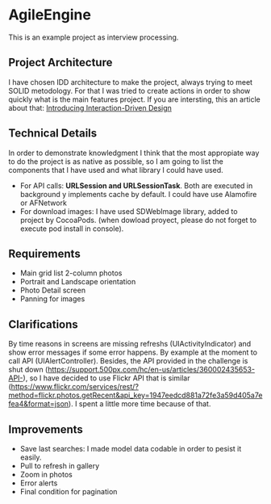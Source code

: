 # AgileEngine

This is an example project as interview processing.

## Project Architecture
I have chosen IDD architecture to make the project, always trying to meet SOLID metodology. For that I was tried to create actions in order to show quickly what is the main features project.
If you are intersting, this an article about that: [Introducing Interaction-Driven Design](https://codurance.com/2017/12/08/introducing-idd/)

## Technical Details
In order to demonstrate knowledgment I think that the most appropiate way to do the project is as native as possible, so I am going to list the components that I have used and what library I could have used.
- For API calls: **URLSession and URLSessionTask**. Both are executed in background y implements cache by default. I could have use Alamofire or AFNetwork
- For download images: I have used SDWebImage library, added to project by CocoaPods. (when dowload proyect, please do not forget to execute pod install in console).

## Requirements
- Main grid list 2-column photos
- Portrait and Landscape orientation
- Photo Detail screen
- Panning for images

## Clarifications
By time reasons in screens are missing refreshs (UIActivityIndicator) and show error messages if some error happens. By example at the moment to call API (UIAlertController).
Besides, the API provided in the challenge is shut down (https://support.500px.com/hc/en-us/articles/360002435653-API-), so I have decided to use Flickr API that is similar (https://www.flickr.com/services/rest/?method=flickr.photos.getRecent&api_key=1947eedcd881a72fe3a59d405a7efea4&format=json). I spent a little more time because of that.

## Improvements
- Save last searches: I made model data codable in order to pesist it easily.
- Pull to refresh in gallery
- Zoom in photos
- Error alerts
- Final condition for pagination
